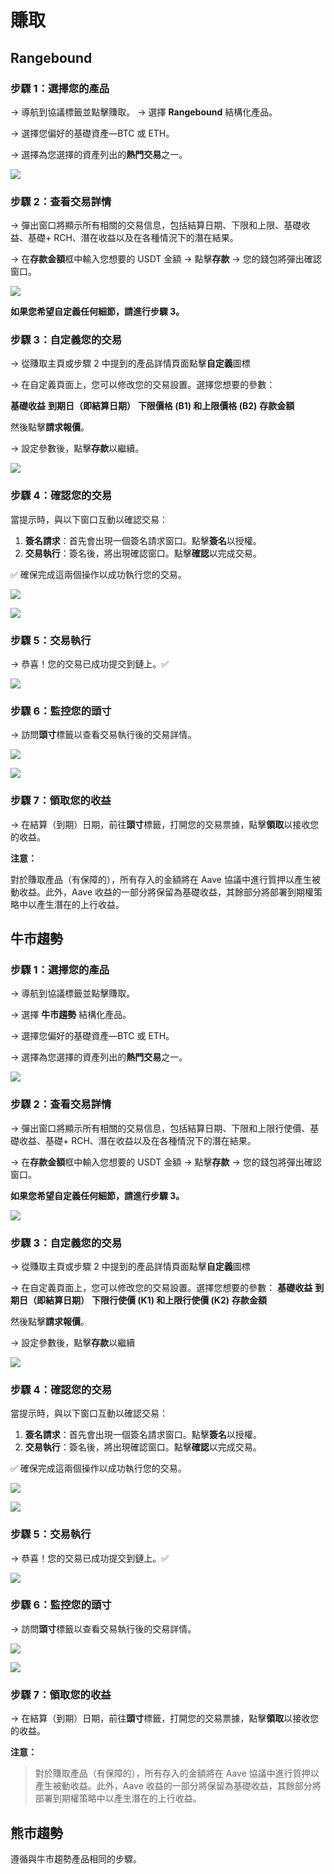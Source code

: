 # 賺取

## **Rangebound**

### **步驟 1：選擇您的產品**

→ 導航到協議標籤並點擊賺取。
→ 選擇 **Rangebound** 結構化產品。

→ 選擇您偏好的基礎資產—BTC 或 ETH。

→ 選擇為您選擇的資產列出的**熱門交易**之一。

![](../../static/Rw2ObN8mhoHykWx7xJduHjstsag.png)

### **步驟 2：查看交易詳情**

→ 彈出窗口將顯示所有相關的交易信息，包括結算日期、下限和上限、基礎收益、基礎+ RCH、潛在收益以及在各種情況下的潛在結果。

→ 在**存款金額**框中輸入您想要的 USDT 金額
→ 點擊**存款**
→ 您的錢包將彈出確認窗口。

![](../../static/OobQbfpSpokzqBxylDYuQFgZsTf.png)

**如果您希望自定義任何細節，請進行步驟 3。**

### **步驟 3：自定義您的交易**

→ 從賺取主頁或步驟 2 中提到的產品詳情頁面點擊**自定義**圖標

→ 在自定義頁面上，您可以修改您的交易設置。選擇您想要的參數：

**基礎收益**
**到期日（即結算日期）**
**下限價格 (B1) 和上限價格 (B2)**
**存款金額**

然後點擊**請求報價**。

→ 設定參數後，點擊**存款**以繼續。

![](../../static/W9VVbd93fo8OaYxz699uGa3bsDd.png)

### **步驟 4：確認您的交易**

當提示時，與以下窗口互動以確認交易：

1. **簽名請求**：首先會出現一個簽名請求窗口。點擊**簽名**以授權。
2. **交易執行**：簽名後，將出現確認窗口。點擊**確認**以完成交易。

✅ 確保完成這兩個操作以成功執行您的交易。

![](../../static/Qbdbb1dHgo6wCVx0SYeuN4Dhsyc.png)

![](../../static/D6g0bGMRroELTZxO0JruvNvFsBc.png)

### **步驟 5：交易執行**

→ 恭喜！您的交易已成功提交到鏈上。✅

![](../../static/GHHVbPI0royh5RxSOxHuYgtBsOe.png)

### **步驟 6：監控您的頭寸**

→ 訪問**頭寸**標籤以查看交易執行後的交易詳情。

![](../../static/AgV8bAYbVotrzBxs0uauHKnOszg.png)

![](../../static/GDLhboxXDoQ7VGxjZAgupxnYsKc.png)

### **步驟 7：領取您的收益**

→ 在結算（到期）日期，前往**頭寸**標籤，打開您的交易票據，點擊**領取**以接收您的收益。

**注意：**

對於賺取產品（有保障的），所有存入的金額將在 Aave 協議中進行質押以產生被動收益。此外，Aave 收益的一部分將保留為基礎收益，其餘部分將部署到期權策略中以產生潛在的上行收益。

## **牛市趨勢**

### **步驟 1：選擇您的產品**

→ 導航到協議標籤並點擊賺取。

→ 選擇 **牛市趨勢** 結構化產品。

→ 選擇您偏好的基礎資產—BTC 或 ETH。

→ 選擇為您選擇的資產列出的**熱門交易**之一。

![](../../static/Zxlnb2K2zoiuyoxjKAyu2Ocpskc.png)

### **步驟 2：查看交易詳情**

→ 彈出窗口將顯示所有相關的交易信息，包括結算日期、下限和上限行使價、基礎收益、基礎+ RCH、潛在收益以及在各種情況下的潛在結果。

→ 在**存款金額**框中輸入您想要的 USDT 金額
→ 點擊**存款**
→ 您的錢包將彈出確認窗口。

**如果您希望自定義任何細節，請進行步驟 3。**

![](../../static/L1XkbcRFMoFBeoxcW6nu2bLmscb.png)

### **步驟 3：自定義您的交易**

→ 從賺取主頁或步驟 2 中提到的產品詳情頁面點擊**自定義**圖標

→ 在自定義頁面上，您可以修改您的交易設置。選擇您想要的參數：
**基礎收益**
**到期日（即結算日期）**
**下限行使價 (K1) 和上限行使價 (K2)**
**存款金額**

然後點擊**請求報價**。

→ 設定參數後，點擊**存款**以繼續

![](../../static/WbHdbcj6foI3QTx0BmZuBQGSsAf.png)

### **步驟 4：確認您的交易**

當提示時，與以下窗口互動以確認交易：

1. **簽名請求**：首先會出現一個簽名請求窗口。點擊**簽名**以授權。
2. **交易執行**：簽名後，將出現確認窗口。點擊**確認**以完成交易。

✅ 確保完成這兩個操作以成功執行您的交易。

![](../../static/YqE3bsFF8o6RKGxGrDwu5to0s5b.png)

![](../../static/EncvbtyNco9nngxnLflu0Q0asdf.png)

### **步驟 5：交易執行**

→ 恭喜！您的交易已成功提交到鏈上。✅

![](../../static/WsV9bT399ooDd4xMrjDuScz9seb.png)

### **步驟 6：監控您的頭寸**

→ 訪問**頭寸**標籤以查看交易執行後的交易詳情。

![](../../static/TkaKbxeE6o9ifxxNLtiuoqbTsSe.png)

![](../../static/AGc2bUsKqoZMMexoBPPuTZnqsVb.png)

### **步驟 7：領取您的收益**

→ 在結算（到期）日期，前往**頭寸**標籤，打開您的交易票據，點擊**領取**以接收您的收益。

**注意：**

>對於賺取產品（有保障的），所有存入的金額將在 Aave 協議中進行質押以產生被動收益。此外，Aave 收益的一部分將保留為基礎收益，其餘部分將部署到期權策略中以產生潛在的上行收益。

## **熊市趨勢**

遵循與牛市趨勢產品相同的步驟。